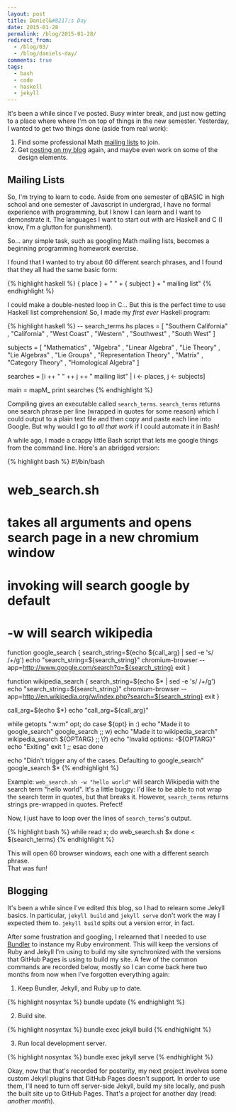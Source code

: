 ```yaml
---
layout: post
title: Daniel&#8217;s Day
date: 2015-01-28
permalink: /blog/2015-01-28/
redirect_from: 
  - /blog/03/
  - /blog/daniels-day/
comments: true
tags:
  - bash
  - code
  - haskell
  - jekyll
---
```


It's been a while since I've posted.
Busy winter break, and just now getting to a place where where I'm on top of things in the new semester.
Yesterday, I wanted to get two things done (aside from real work):

1. Find some professional Math [mailing lists](#mailing-lists) to join.
2. Get [posting on my blog](#blogging) again, and maybe even work on some of the design elements.

<!--break-->

## Mailing Lists

So, I'm trying to learn to code.
Aside from one semester of qBASIC in high school and one semester of Javascript in undergrad, I have no formal experience with programming, but I know I can learn and I want to demonstrate it.
The languages I want to start out with are Haskell and C (I know, I'm a glutton for punishment).

So... any simple task, such as googling Math mailing lists, becomes a beginning programming homework exercise.

I found that I wanted to try about 60 different search phrases, and I found that they all had the same basic form:

{% highlight haskell %}
{ place } + " " + { subject } + " mailing list"
{% endhighlight %}

I could make a double-nested loop in C... But this is the perfect time to use Haskell list comprehension!
So, I made my *first ever* Haskell program:

{% highlight haskell %}
-- search_terms.hs
places = [ "Southern California"
         , "California"
         , "West Coast"
         , "Western"
         , "Southwest"
         , "South West"
         ]

subjects = [ "Mathematics"
           , "Algebra"
           , "Linear Algebra"
           , "Lie Theory"
           , "Lie Algebras"
           , "Lie Groups"
           , "Representation Theory"
           , "Matrix"
           , "Category Theory"
           , "Homological Algebra"
           ]

searches = [i ++ " " ++ j ++ " mailing list" | i <- places, j <- subjects]

main = mapM_ print searches
{% endhighlight %}

Compiling gives an executable called `search_terms`.
`search_terms` returns one search phrase per line (wrapped in quotes for some reason) which I could output to a plain text file and then copy and paste each line into Google.
But why would I go to *all that work* if I could automate it in Bash!

A while ago, I made a crappy little Bash script that lets me google things from the command line.
Here's an abridged version:

{% highlight bash %}
#!/bin/bash

# web_search.sh
# takes all arguments and opens search page in a new chromium window

# invoking will search google by default
# -w will search wikipedia

function google_search {
    search_string=$(echo ${call_arg} | sed -e 's/ /+/g')
    echo "search_string=${search_string}"
    chromium-browser --app=http://www.google.com/search?q=${search_string}
    exit
    }

function wikipedia_search {
    search_string=$(echo $* | sed -e 's/ /+/g')
    echo "search_string=${search_string}"
    chromium-browser --app=http://en.wikipedia.org/w/index.php?search=${search_string}
    exit
    }

call_arg=$(echo $*)
echo "call_arg=${call_arg}"

while getopts ":w:m" opt; do
    case ${opt} in
        :)
            echo "Made it to google_search"
            google_search
            ;;
        w)
            echo "Made it to wikipedia_search"
            wikipedia_search ${OPTARG}
            ;;
        \?)
            echo "Invalid options: -${OPTARG}"
            echo "Exiting"
            exit 1
            ;;
        esac
    done

echo "Didn't trigger any of the cases. Defaulting to google_search"
google_search $*
{% endhighlight %}

Example: `web_search.sh -w "hello world"` will search Wikipedia with the search term "hello world".
It's a little buggy: I'd like to be able to not wrap the search term in quotes, but that breaks it.
However, `search_terms` returns strings pre-wrapped in quotes.
Prefect!

Now, I just have to loop over the lines of `search_terms`'s output.

{% highlight bash %}
while read x; do
  web_search.sh $x
done < $(search_terms)
{% endhighlight %}

This will open 60 browser windows, each one with a different search phrase.\
That was fun!

## Blogging

It's been a while since I've edited this blog, so I had to relearn some Jekyll basics.
In particular, `jekyll build` and `jekyll serve` don't work the way I expected them to.
`jekyll build` spits out a version error, in fact.

After some frustration and googling, I relearned that I needed to use [Bundler](http://bundler.io/) to instance my Ruby environment.
This will keep the versions of Ruby and Jekyll I'm using to build my site synchronized with the versions that GitHub Pages is using to build my site.
A few of the common commands are recorded below, mostly so I can come back here two months from now when I've forgotten everything again:

1. Keep Bundler, Jekyll, and Ruby up to date.

{% highlight nosyntax %}
bundle update
{% endhighlight %}

2. Build site.

{% highlight nosyntax %}
bundle exec jekyll build
{% endhighlight %}

3. Run local development server.

{% highlight nosyntax %}
bundle exec jekyll serve
{% endhighlight %}

Okay, now that that's recorded for posterity, my next project involves some custom Jekyll plugins that GitHub Pages doesn't support.
In order to use them, I'll need to turn off server-side Jekyll, build my site locally, and push the built site up to GitHub Pages.
That's a project for another day (read: *another month*).
